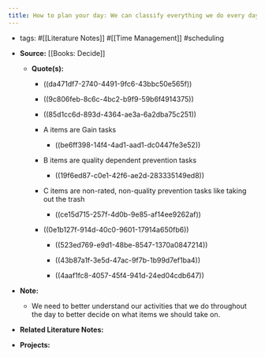 ```yaml
---
title: How to plan your day: We can classify everything we do every day into three categories: habits, to-do items, and calendar events
---
```


- tags: #[[Literature Notes]] #[[Time Management]] #scheduling

- **Source:** [[Books: Decide]]
	 - **Quote(s):** 
		 - ((da471df7-2740-4491-9fc6-43bbc50e565f))

		 - ((9c806feb-8c6c-4bc2-b9f9-59b6f4914375))

		 - ((85d1cc6d-893d-4364-ae3a-6a2dba75c251))

		 - A items are Gain tasks
			 - ((be6ff398-14f4-4ad1-aad1-dc0447fe3e52))

		 - B items are quality dependent prevention tasks
			 - ((19f6ed87-c0e1-42f6-ae2d-283335149ed8))

		 - C items are non-rated, non-quality prevention tasks like taking out the trash
			 - ((ce15d715-257f-4d0b-9e85-af14ee9262af))

		 - ((0e1b127f-914d-40c0-9601-17914a650fb6))
			 - ((523ed769-e9d1-48be-8547-1370a0847214))

			 - ((43b87a1f-3e5d-47ac-9f7b-1b99d7ef1ba4))

			 - ((4aaf1fc8-4057-45f4-941d-24ed04cdb647))

- **Note:**
	 - We need to better understand our activities that we do throughout the day to better decide on what items we should take on.

- **Related Literature Notes:**

- **Projects:**
